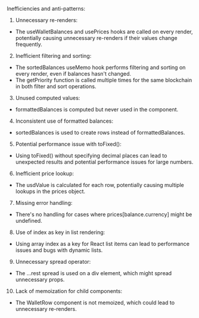 Inefficiencies and anti-patterns:  

1. Unnecessary re-renders:

- The useWalletBalances and usePrices hooks are called on every render, potentially causing unnecessary re-renders if their values change frequently.


2. Inefficient filtering and sorting:

- The sortedBalances useMemo hook performs filtering and sorting on every render, even if balances hasn't changed.
- The getPriority function is called multiple times for the same blockchain in both filter and sort operations.


3. Unused computed values:

- formattedBalances is computed but never used in the component.


4. Inconsistent use of formatted balances:

- sortedBalances is used to create rows instead of formattedBalances.


5. Potential performance issue with toFixed():

- Using toFixed() without specifying decimal places can lead to unexpected results and potential performance issues for large numbers.


6. Inefficient price lookup:

- The usdValue is calculated for each row, potentially causing multiple lookups in the prices object.


7. Missing error handling:

- There's no handling for cases where prices[balance.currency] might be undefined.


8. Use of index as key in list rendering:

- Using array index as a key for React list items can lead to performance issues and bugs with dynamic lists.


9. Unnecessary spread operator:

- The ...rest spread is used on a div element, which might spread unnecessary props.


10. Lack of memoization for child components:

- The WalletRow component is not memoized, which could lead to unnecessary re-renders.